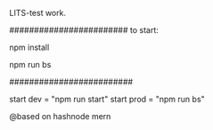 LITS-test work.

########################
to start: 

npm install

npm run bs

#########################

start dev = "npm run start"
start prod = "npm run bs"

@based on hashnode mern
